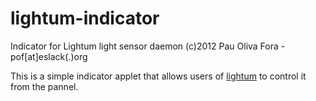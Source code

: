 lightum-indicator
=================

Indicator for Lightum light sensor daemon
(c)2012 Pau Oliva Fora - pof[at]eslack(.)org

This is a simple indicator applet that allows users of [lightum](https://github.com/poliva/lightum) to control it from the pannel.

